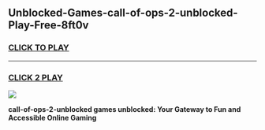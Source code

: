 
## Unblocked-Games-call-of-ops-2-unblocked-Play-Free-8ft0v
<h3>
<a href="https://premium76.site?title=call-of-ops-2-unblocked&ref=20M">CLICK TO PLAY</a></h3>
<hr>

<h3>
<a href="https://premium76.site?title=call-of-ops-2-unblocked&ref=20M">CLICK 2 PLAY</a>
  
</h3>

<a href="https://premium76.site?title=call-of-ops-2-unblocked&ref=19M"><img src="https://clearcache.store/games.png"></a>


**call-of-ops-2-unblocked games unblocked: Your Gateway to Fun and Accessible Online Gaming**
